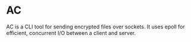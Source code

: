 # AC
AC is a CLI tool for sending encrypted files over sockets. It uses epoll for efficient, concurrent I/O between a client and server.
